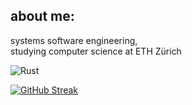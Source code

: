 ## about me:
systems software engineering, <br>studying computer science at ETH Zürich

![Rust](https://img.shields.io/badge/rust-%23000000.svg?style=for-the-badge&logo=rust&logoColor=white)

[![GitHub Streak](http://github-readme-streak-stats.herokuapp.com?user=d3psi&theme=dark)](https://git.io/streak-stats)
